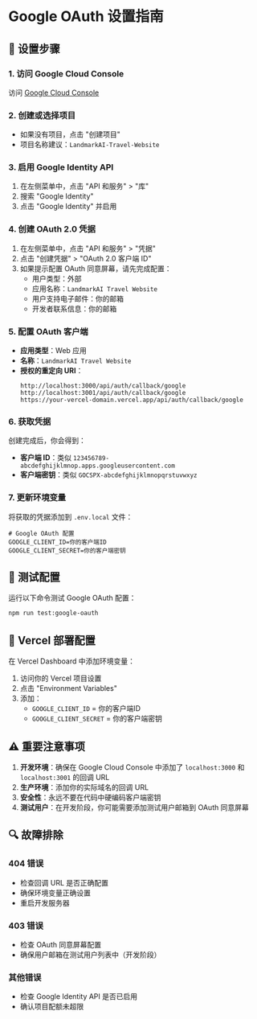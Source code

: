 # Google OAuth 设置指南

## 🔧 设置步骤

### 1. 访问 Google Cloud Console
访问 [Google Cloud Console](https://console.cloud.google.com/)

### 2. 创建或选择项目
- 如果没有项目，点击 "创建项目"
- 项目名称建议：`LandmarkAI-Travel-Website`

### 3. 启用 Google Identity API
1. 在左侧菜单中，点击 "API 和服务" > "库"
2. 搜索 "Google Identity"
3. 点击 "Google Identity" 并启用

### 4. 创建 OAuth 2.0 凭据
1. 在左侧菜单中，点击 "API 和服务" > "凭据"
2. 点击 "创建凭据" > "OAuth 2.0 客户端 ID"
3. 如果提示配置 OAuth 同意屏幕，请先完成配置：
   - 用户类型：外部
   - 应用名称：`LandmarkAI Travel Website`
   - 用户支持电子邮件：你的邮箱
   - 开发者联系信息：你的邮箱

### 5. 配置 OAuth 客户端
- **应用类型**：Web 应用
- **名称**：`LandmarkAI Travel Website`
- **授权的重定向 URI**：
  ```
  http://localhost:3000/api/auth/callback/google
  http://localhost:3001/api/auth/callback/google
  https://your-vercel-domain.vercel.app/api/auth/callback/google
  ```

### 6. 获取凭据
创建完成后，你会得到：
- **客户端 ID**：类似 `123456789-abcdefghijklmnop.apps.googleusercontent.com`
- **客户端密钥**：类似 `GOCSPX-abcdefghijklmnopqrstuvwxyz`

### 7. 更新环境变量
将获取的凭据添加到 `.env.local` 文件：

```env
# Google OAuth 配置
GOOGLE_CLIENT_ID=你的客户端ID
GOOGLE_CLIENT_SECRET=你的客户端密钥
```

## 🧪 测试配置

运行以下命令测试 Google OAuth 配置：

```bash
npm run test:google-oauth
```

## 🚀 Vercel 部署配置

在 Vercel Dashboard 中添加环境变量：
1. 访问你的 Vercel 项目设置
2. 点击 "Environment Variables"
3. 添加：
   - `GOOGLE_CLIENT_ID` = 你的客户端ID
   - `GOOGLE_CLIENT_SECRET` = 你的客户端密钥

## ⚠️ 重要注意事项

1. **开发环境**：确保在 Google Cloud Console 中添加了 `localhost:3000` 和 `localhost:3001` 的回调 URL
2. **生产环境**：添加你的实际域名的回调 URL
3. **安全性**：永远不要在代码中硬编码客户端密钥
4. **测试用户**：在开发阶段，你可能需要添加测试用户邮箱到 OAuth 同意屏幕

## 🔍 故障排除

### 404 错误
- 检查回调 URL 是否正确配置
- 确保环境变量正确设置
- 重启开发服务器

### 403 错误
- 检查 OAuth 同意屏幕配置
- 确保用户邮箱在测试用户列表中（开发阶段）

### 其他错误
- 检查 Google Identity API 是否已启用
- 确认项目配额未超限 